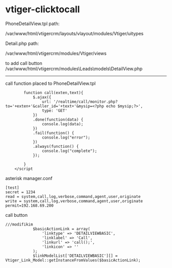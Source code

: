 # vtiger-clicktocall


PhoneDetailView.tpl path:

/var/www/html/vtigercrm/layouts/vlayout/modules/Vtiger/uitypes



Detail.php path:

/var/www/html/vtigercrm/modules/Vtiger/views


to add call button
/var/www/html/vtigercrm/modules\Leads\models\DetailView.php



---------------------------------------------------------------------------


call function placed to PhoneDetailView.tpl 



```
		function call(exten,text){
			$.ajax({
				url: '/realtime/call/monitor.php?to='+exten+'&caller_id='+text+'&mysip=<?php echo $mysip;?>',
				type: 'GET'
			})
			.done(function(data) {
				console.log(data);
			})
			.fail(function() {
				console.log("error");
			})
			.always(function() {
				console.log("complete");
			});
			
		}
	</script
```





asterisk manager.conf

```
[test]
secret = 1234
read = system,call,log,verbose,command,agent,user,originate
write = system,call,log,verbose,command,agent,user,originate
permit=192.168.69.200
```




call button

```
///modifikim
			$basicActionLink = array(
				'linktype' => 'DETAILVIEWBASIC',
				'linklabel' => 'Call',
				'linkurl' => 'call();',
				'linkicon' => ''
			);
			$linkModelList['DETAILVIEWBASIC'][] = Vtiger_Link_Model::getInstanceFromValues($basicActionLink);

```
